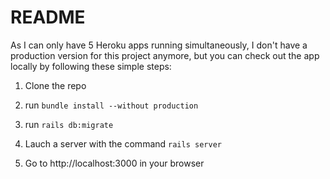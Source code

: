 # README

As I can only have 5 Heroku apps running simultaneously, I don't have a production version for this project anymore, but you can check out the app locally by following these simple steps: 

1) Clone the repo

2) run ```bundle install --without production```

3) run ```rails db:migrate```

4) Lauch a server with the command ```rails server```

5) Go to http://localhost:3000 in your browser